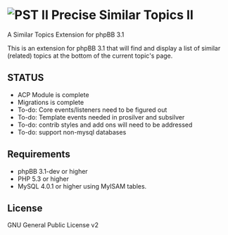 ![PST II](http://orcamx.vlexofree.com/forum/images/binoc1.png "PST II") Precise Similar Topics II
==========================

A Similar Topics Extension for phpBB 3.1

This is an extension for phpBB 3.1 that will find and display a list of similar (related) topics at the bottom of the current topic's page.

STATUS
------
* ACP Module is complete
* Migrations is complete
* To-do: Core events/listeners need to be figured out
* To-do: Template events needed in prosilver and subsilver
* To-do: contrib styles and add ons will need to be addressed
* To-do: support non-mysql databases


Requirements
------------

* phpBB 3.1-dev or higher
* PHP 5.3 or higher
* MySQL 4.0.1 or higher using MyISAM tables.

License
-------

GNU General Public License v2
